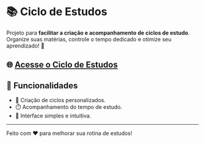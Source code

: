 # 📚 Ciclo de Estudos

Projeto para **facilitar a criação e acompanhamento de ciclos de estudo**. Organize suas matérias, controle o tempo dedicado e otimize seu aprendizado! 🎯

## 🌐 [Acesse o Ciclo de Estudos](https://cicloestudos.vercel.app/)

## 🚀 Funcionalidades

- 📅 Criação de ciclos personalizados.
- ⏱️ Acompanhamento do tempo de estudo.
- 🎯 Interface simples e intuitiva.

---

Feito com ❤️ para melhorar sua rotina de estudos!

